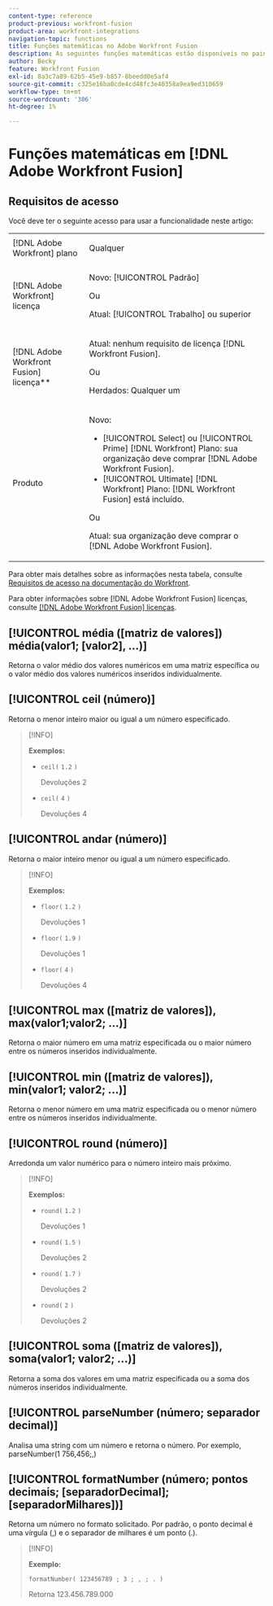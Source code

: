 ```yaml
---
content-type: reference
product-previous: workfront-fusion
product-area: workfront-integrations
navigation-topic: functions
title: Funções matemáticas no Adobe Workfront Fusion
description: As seguintes funções matemáticas estão disponíveis no painel Mapeamento do Adobe Workfront Fusion.
author: Becky
feature: Workfront Fusion
exl-id: 8a3c7a89-62b5-45e9-b857-8beedd0e5af4
source-git-commit: c325e16ba0cde4cd48fc3e40358a9ea9ed310659
workflow-type: tm+mt
source-wordcount: '306'
ht-degree: 1%

---
```


# Funções matemáticas em [!DNL Adobe Workfront Fusion]

<!--Audited: 4/2024-->

## Requisitos de acesso

Você deve ter o seguinte acesso para usar a funcionalidade neste artigo:

<table style="table-layout:auto"> 
 <col>  
 <col>  
 <tbody>  
  <tr>  
   <td role="rowheader">[!DNL Adobe Workfront] plano</td>  
   <td> <p>Qualquer</p> </td>  
  </tr>  
  <tr data-mc-conditions="">  
   <td role="rowheader">[!DNL Adobe Workfront] licença</td>  
   <td> <p>Novo: [!UICONTROL Padrão]</p><p>Ou</p><p>Atual: [!UICONTROL Trabalho] ou superior</p> </td>  
  </tr>  
  <tr>  
   <td role="rowheader">[!DNL Adobe Workfront Fusion] licença**</td>  
   <td> 
   <p>Atual: nenhum requisito de licença [!DNL Workfront Fusion].</p> 
   <p>Ou</p> 
   <p>Herdados: Qualquer um </p> 
   </td>  
  </tr>  
  <tr>  
   <td role="rowheader">Produto</td>  
   <td> 
   <p>Novo:</p> <ul><li>[!UICONTROL Select] ou [!UICONTROL Prime] [!DNL Workfront] Plano: sua organização deve comprar [!DNL Adobe Workfront Fusion].</li><li>[!UICONTROL Ultimate] [!DNL Workfront] Plano: [!DNL Workfront Fusion] está incluído.</li></ul> 
   <p>Ou</p> 
   <p>Atual: sua organização deve comprar o [!DNL Adobe Workfront Fusion].</p> 
   </td>  
  </tr> 
 </tbody>  
</table>

Para obter mais detalhes sobre as informações nesta tabela, consulte [Requisitos de acesso na documentação do Workfront](/help/quicksilver/administration-and-setup/add-users/access-levels-and-object-permissions/access-level-requirements-in-documentation.md).

Para obter informações sobre [!DNL Adobe Workfront Fusion] licenças, consulte [[!DNL Adobe Workfront Fusion] licenças](../../workfront-fusion/get-started/license-automation-vs-integration.md).

## [!UICONTROL média ([matriz de valores]) média(valor1; [valor2], ...)]

Retorna o valor médio dos valores numéricos em uma matriz específica ou o valor médio dos valores numéricos inseridos individualmente.

## [!UICONTROL ceil (número)]

Retorna o menor inteiro maior ou igual a um número especificado.

>[!INFO]
>
>**Exemplos:**
>
>* `ceil(` `1.2` `)`
>
>   Devoluções 2
>
>* `ceil(` `4` `)`
>
>   Devoluções 4

## [!UICONTROL andar (número)]

Retorna o maior inteiro menor ou igual a um número especificado.

>[!INFO]
>
>**Exemplos:**
>
>* `floor(` `1.2` `)`
>
>   Devoluções 1
>
>* `floor(` `1.9` `)`
>
>   Devoluções 1
>
>* `floor(` `4` `)`
>
>   Devoluções 4

## [!UICONTROL max ([matriz de valores]), max(valor1;valor2; ...)]

Retorna o maior número em uma matriz especificada ou o maior número entre os números inseridos individualmente.

## [!UICONTROL min ([matriz de valores]), min(valor1; valor2; ...)]

Retorna o menor número em uma matriz especificada ou o menor número entre os números inseridos individualmente.

## [!UICONTROL round (número)]

Arredonda um valor numérico para o número inteiro mais próximo.

>[!INFO]
>
>**Exemplos:**
>
>* `round(` `1.2` `)`
>
>   Devoluções 1
>
>* `round(` `1.5` `)`
>
>   Devoluções 2
>
>* `round(` `1.7` `)`
>
>   Devoluções 2
> 
>* `round(` `2` `)`
>
>   Devoluções 2

## [!UICONTROL soma ([matriz de valores]), soma(valor1; valor2; ...)]

Retorna a soma dos valores em uma matriz especificada ou a soma dos números inseridos individualmente.

## [!UICONTROL parseNumber (número; separador decimal)]

Analisa uma string com um número e retorna o número. Por exemplo, parseNumber(1 756,456;,)

## [!UICONTROL formatNumber (número; pontos decimais; [separadorDecimal]; [separadorMilhares])]

Retorna um número no formato solicitado. Por padrão, o ponto decimal é uma vírgula (,) e o separador de milhares é um ponto (.).

>[!INFO]
>
>**Exemplo:**
>
>`formatNumber( 123456789 ; 3 ; , ; . )`
>
>Retorna 123.456.789.000
